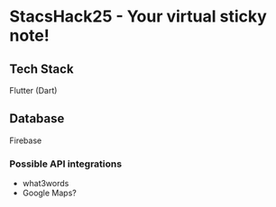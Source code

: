 # StacsHack25 - Your virtual sticky note!

## Tech Stack
Flutter (Dart)

## Database
Firebase

### Possible API integrations
- what3words
- Google Maps?

